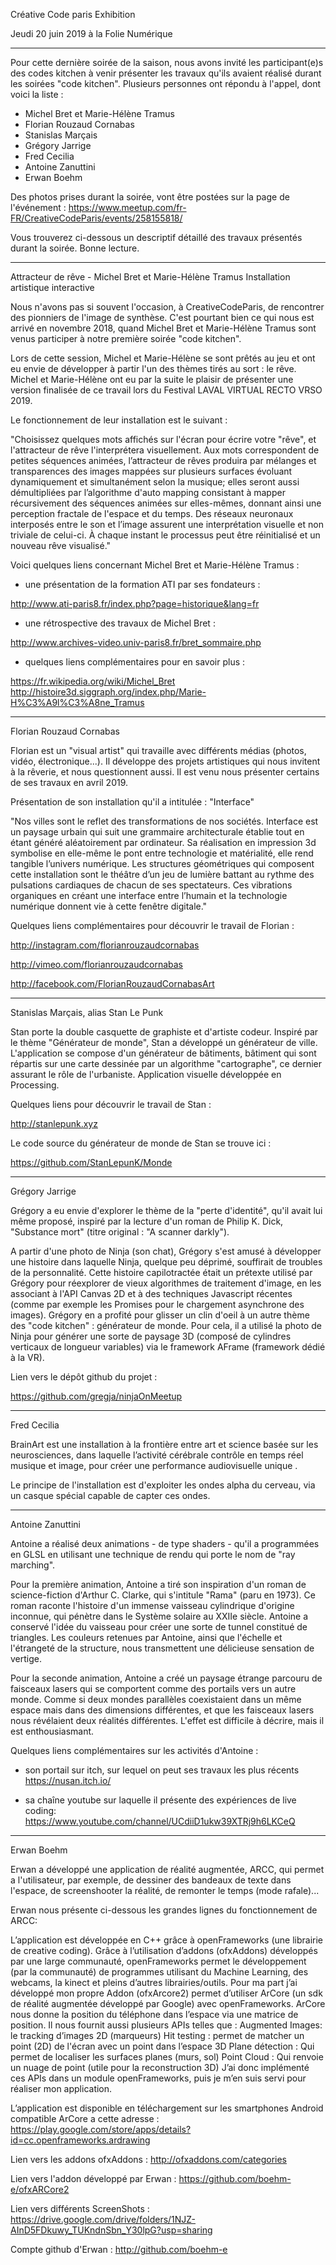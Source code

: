 Créative Code paris Exhibition

Jeudi 20 juin 2019 à la Folie Numérique

--------------------------

Pour cette dernière soirée de la saison, nous avons invité les participant(e)s des codes kitchen à venir présenter les travaux qu'ils avaient réalisé durant les soirées "code kitchen".
Plusieurs personnes ont répondu à l'appel, dont voici la liste :

- Michel Bret et Marie-Hélène Tramus
- Florian Rouzaud Cornabas
- Stanislas Marçais
- Grégory Jarrige
- Fred Cecilia
- Antoine Zanuttini 
- Erwan Boehm

Des photos prises durant la soirée, vont être postées sur la page de l'événement :
https://www.meetup.com/fr-FR/CreativeCodeParis/events/258155818/

Vous trouverez ci-dessous un descriptif détaillé des travaux présentés durant la soirée. Bonne lecture.

-----------------------------

Attracteur de rêve - Michel Bret et Marie-Hélène Tramus
Installation artistique interactive

Nous n'avons pas si souvent l'occasion, à CreativeCodeParis, de rencontrer des pionniers de l'image de synthèse.
C'est pourtant bien ce qui nous est arrivé en novembre 2018, quand Michel Bret et Marie-Hélène Tramus sont venus participer à notre première soirée "code kitchen".

Lors de cette session, Michel et Marie-Hélène se sont prêtés au jeu et ont eu envie de développer à partir l'un des thèmes tirés au sort : le rêve. 
Michel et Marie-Hélène ont eu par la suite le plaisir de présenter une version finalisée de ce travail lors du Festival LAVAL VIRTUAL RECTO VRSO 2019. 

Le fonctionnement de leur installation est le suivant :

"Choisissez  quelques  mots  affichés  sur  l'écran pour  écrire  votre  "rêve",  et  l'attracteur  de  rêve  l'interprétera visuellement. Aux  mots  correspondent  de  petites  séquences  animées, l’attracteur de rêves produira par mélanges et transparences des   images   mappées   sur   plusieurs   surfaces   évoluant dynamiquement  et  simultanément  selon  la  musique;  elles seront  aussi  démultipliées  par  l’algorithme  d'auto  mapping consistant  à  mapper  récursivement  des  séquences  animées sur  elles-mêmes,  donnant  ainsi  une  perception  fractale  de l'espace  et  du  temps.  Des  réseaux  neuronaux  interposés entre le son et l’image assurent une interprétation visuelle et non triviale de celui-ci. À chaque instant le processus peut être réinitialisé et un nouveau rêve visualisé."

Voici quelques liens concernant Michel Bret et Marie-Hélène Tramus :

- une présentation de la formation ATI par ses fondateurs :

http://www.ati-paris8.fr/index.php?page=historique&lang=fr

- une rétrospective des travaux de Michel Bret :

http://www.archives-video.univ-paris8.fr/bret_sommaire.php

- quelques liens complémentaires pour en savoir plus :

https://fr.wikipedia.org/wiki/Michel_Bret
http://histoire3d.siggraph.org/index.php/Marie-H%C3%A9l%C3%A8ne_Tramus

------------------------

Florian Rouzaud Cornabas 

Florian est un "visual artist" qui travaille avec différents médias (photos, vidéo, électronique...). Il développe des projets artistiques qui nous invitent à la rêverie, et nous questionnent aussi. Il est venu nous présenter certains de ses travaux en avril 2019.

Présentation de son installation qu'il a intitulée : "Interface" 

"Nos villes sont le reflet des transformations de nos sociétés. Interface est un paysage urbain qui suit une grammaire architecturale établie tout en étant généré aléatoirement par ordinateur. Sa réalisation en impression 3d symbolise en elle-même le pont entre technologie et matérialité, elle rend tangible l’univers numérique. Les structures géométriques qui composent cette installation sont le théâtre d’un jeu de lumière battant au rythme des pulsations cardiaques de chacun de ses spectateurs. Ces vibrations organiques en créant une interface entre l’humain et la technologie numérique donnent vie à cette fenêtre digitale."

Quelques liens complémentaires pour découvrir le travail de Florian :

http://instagram.com/florianrouzaudcornabas

http://vimeo.com/florianrouzaudcornabas

http://facebook.com/FlorianRouzaudCornabasArt


-------------------------

Stanislas Marçais, alias Stan Le Punk 

Stan porte la double casquette de graphiste et d'artiste codeur. Inspiré par le thème "Générateur de monde", Stan a développé un générateur de ville. L'application se compose d'un générateur de bâtiments, bâtiment qui sont répartis sur une carte dessinée par un algorithme "cartographe", ce dernier assurant le rôle de l'urbaniste. Application visuelle développée en Processing.

Quelques liens pour découvrir le travail de Stan :

http://stanlepunk.xyz 

Le code source du générateur de monde de Stan se trouve ici :

https://github.com/StanLepunK/Monde


---------------------------------

Grégory Jarrige

Grégory a eu envie d'explorer le thème de la "perte d'identité", qu'il avait lui même proposé, inspiré par la lecture d'un roman de Philip K. Dick, "Substance mort" (titre original : "A scanner darkly"). 

A partir d'une photo de Ninja (son chat), Grégory s'est amusé à développer une histoire dans laquelle Ninja, quelque peu déprimé, souffirait de troubles de la personnalité. 
Cette histoire capilotractée était un prétexte utilisé par Grégory pour réexplorer de vieux algorithmes de traitement d'image, en les associant à l'API Canvas 2D et à des techniques Javascript récentes (comme par exemple les Promises pour le chargement asynchrone des images). 
Grégory en a profité pour glisser un clin d'oeil à un autre thème des "code kitchen" : générateur de monde. Pour cela, il a utilisé la photo de Ninja pour générer une sorte de paysage 3D (composé de cylindres verticaux de longueur variables) via le framework AFrame (framework dédié à la VR).

Lien vers le dépôt github du projet :

https://github.com/gregja/ninjaOnMeetup


------------------------

Fred Cecilia

BrainArt est une installation à la frontière entre art et science basée sur les neurosciences, dans laquelle l’activité cérébrale contrôle en temps réel musique et image, pour créer une performance audiovisuelle unique .

Le principe de l'installation est d'exploiter les ondes alpha du cerveau, via un casque spécial capable de capter ces ondes. 


--------------------------------

Antoine Zanuttini 

Antoine a réalisé deux animations - de type shaders - qu'il a programmées en GLSL en utilisant une technique de rendu qui porte le nom de "ray marching". 

Pour la première animation, Antoine a tiré son inspiration d'un roman de science-fiction d'Arthur C. Clarke, qui s'intitule "Rama" (paru en 1973). Ce roman raconte l'histoire d'un immense vaisseau cylindrique d'origine inconnue, qui pénètre dans le Système solaire au XXIIe siècle. Antoine a conservé l'idée du vaisseau pour créer une sorte de tunnel constitué de triangles. Les couleurs retenues par Antoine, ainsi que l'échelle et l'étrangeté de la structure, nous transmettent une délicieuse sensation de vertige. 

Pour la seconde animation, Antoine a créé un paysage étrange parcouru de faisceaux lasers qui se comportent comme des portails vers un autre monde. Comme si deux mondes parallèles coexistaient dans un même espace mais dans des dimensions différentes, et que les faisceaux lasers nous révélaient deux réalités différentes. L'effet est difficile à décrire, mais il est enthousiasmant.

Quelques liens complémentaires sur les activités d'Antoine :

- son portail sur itch, sur lequel on peut ses travaux les plus récents
https://nusan.itch.io/

- sa chaîne youtube sur laquelle il présente des expériences de live coding:
https://www.youtube.com/channel/UCdiiD1ukw39XTRj9h6LKCeQ


---------------------------

Erwan Boehm

Erwan a développé une application de réalité augmentée, ARCC, qui permet a l'utilisateur, par exemple, de dessiner des bandeaux de texte dans l'espace, de screenshooter la réalité, de remonter le temps (mode rafale)...

Erwan nous présente ci-dessous les grandes lignes du fonctionnement de ARCC:

L’application est développée en C++ grâce à openFrameworks (une librairie de creative coding). 
Grâce à l’utilisation d’addons (ofxAddons) développés par une large communauté, openFrameworks permet le développement (par la communauté) de programmes utilisant du Machine Learning, des webcams, la kinect et pleins d’autres librairies/outils.
Pour ma part j’ai développé mon propre Addon (ofxArcore2) permet d’utiliser ArCore (un sdk de réalité augmentée développé par Google) avec openFrameworks.
ArCore nous donne la position du téléphone dans l’espace via une matrice de position.
Il nous fournit aussi plusieurs APIs telles que :
Augmented Images: le tracking d’images 2D (marqueurs)
Hit testing : permet de matcher un point (2D) de l'écran avec un point dans l’espace 3D
Plane détection : Qui permet de localiser les surfaces planes (murs, sol)
Point Cloud : Qui renvoie un nuage de point (utile pour la reconstruction 3D)
J’ai donc implémenté ces APIs dans un module openFrameworks, puis je m’en suis servi pour réaliser mon application.

L’application est disponible en téléchargement sur les smartphones Android compatible ArCore a cette adresse : 
https://play.google.com/store/apps/details?id=cc.openframeworks.ardrawing

Lien vers les addons ofxAddons :
http://ofxaddons.com/categories

Lien vers l'addon développé par Erwan :
https://github.com/boehm-e/ofxARCore2

Lien vers différents ScreenShots : 
https://drive.google.com/drive/folders/1NJZ-AInD5FDkuwy_TUKndnSbn_Y30lpG?usp=sharing

Compte github d'Erwan :
http://github.com/boehm-e






